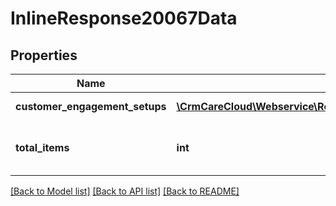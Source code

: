 # InlineResponse20067Data

## Properties
Name | Type | Description | Notes
------------ | ------------- | ------------- | -------------
**customer_engagement_setups** | [**\CrmCareCloud\Webservice\RestApi\Client\Model\CustomerEngagementSetup[]**](CustomerEngagementSetup.md) | List of all setups. | [optional] 
**total_items** | **int** | The number of all found setups. | [optional] 

[[Back to Model list]](../../README.md#documentation-for-models) [[Back to API list]](../../README.md#documentation-for-api-endpoints) [[Back to README]](../../README.md)


